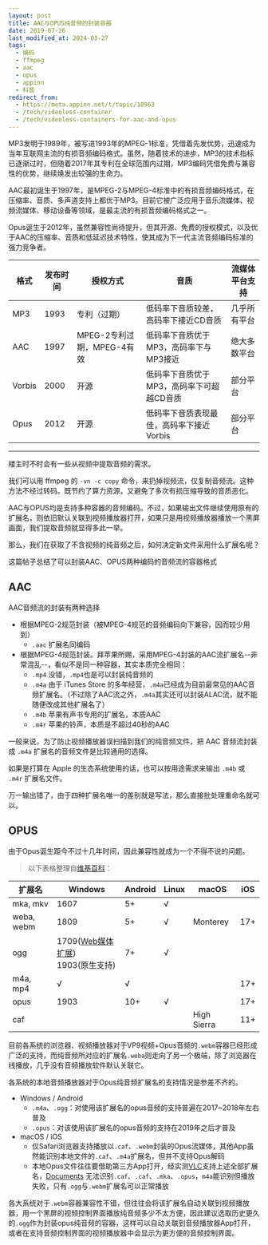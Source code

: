 ```yaml
---
layout: post
title: AAC与OPUS纯音频的封装容器
date: 2019-07-26
last_modified_at: 2024-03-27
tags:
  - 编码
  - ffmpeg
  - aac
  - opus
  - appinn
  - 科普
redirect_from:
  - https://meta.appinn.net/t/topic/10963
  - /tech/videoless-container
  - /tech/videoless-containers-for-aac-and-opus
---
```

MP3发明于1989年，被写进1993年的MPEG-1标准，凭借着先发优势，迅速成为当年互联网主流的有损音频编码格式。虽然，随着技术的进步，MP3的技术指标已逐渐过时，但随着2017年其专利在全球范围内过期，MP3编码凭借免费与兼容性的优势，继续焕发出较强的生命力。

AAC最初诞生于1997年，是MPEG-2与MPEG-4标准中的有损音频编码格式，在压缩率、音质、多声道支持上都优于MP3。目前它被广泛应用于音乐流媒体、视频流媒体、移动设备等领域，是最主流的有损音频编码格式之一。

Opus诞生于2012年，虽然兼容性尚待提升，但其开源、免费的授权模式，以及优于AAC的压缩率、音质和低延迟技术特性，使其成为下一代主流音频编码标准的强力竞争者。

| 格式     | 发布时间 | 授权方式                | 音质                      | 流媒体平台支持 |
| ------ | ---- | ------------------- | ----------------------- | ------- |
| MP3    | 1993 | 专利（过期）              | 低码率下音质较差，高码率下接近CD音质     | 几乎所有平台  |
| AAC    | 1997 | MPEG-2专利过期，MPEG-4有效 | 低码率下音质优于MP3，高码率下与MP3接近  | 绝大多数平台  |
| Vorbis | 2000 | 开源                  | 低码率下音质优于MP3，高码率下可超越CD音质 | 部分平台    |
| Opus   | 2012 | 开源                  | 低码率下音质表现最佳，高码率下接近Vorbis | 部分平台    |

___

楼主时不时会有一些从视频中提取音频的需求。

我们可以用 ffmpeg 的 `-vn -c copy` 命令，来扔掉视频流，仅复制音频流。这种方法不经过转码。既节约了算力资源，又避免了多次有损压缩导致的音质恶化。

AAC与OPUS均是支持多种容器的音频编码。不过，如果输出文件继续使用原有的扩展名，则依旧默认关联到视频播放器打开，如果只是用视频播放器播放一个黑屏画面，我们提取音频就显得多此一举。

那么，我们在获取了不含视频的纯音频之后，如何决定新文件采用什么扩展名呢？

这篇帖子总结了可以封装AAC、OPUS两种编码的音频流的容器格式

## AAC

AAC音频流的封装有两种选择

- 根据MPEG-2规范封装（被MPEG-4规范的音频编码向下兼容，因而较少用到）
	- `.aac` 扩展名同编码
- 根据MPEG-4规范封装。拜苹果所赐，采用MPEG-4封装的AAC流扩展名--非常混乱--，看似不是同一种容器，其实本质完全相同：
	- `.mp4` 没错，`.mp4`也是可以封装纯音频的
	- `.m4a` 由于 iTunes Store 的多年经营，`.m4a`已经成为目前最常见的AAC音频扩展名。（不过除了AAC流之外，`.m4a`其实还可以封装ALAC流，就不能随便改成其他扩展名了）
	- `.m4b` 苹果有声书专用的扩展名，本质AAC
	- `.m4r` 苹果的铃声，本质是不超过40秒的AAC

一般来说，为了防止视频播放器误扫描到我们的纯音频文件，把 AAC 音频流封装成 `.m4a` 扩展名的音频文件是比较通用的选择。

如果是打算在 Apple 的生态系统使用的话，也可以按用途需求来输出 `.m4b` 或 `.m4r` 扩展名文件。

万一输出错了，由于四种扩展名唯一的差别就是写法，那么直接批处理重命名就可以。

## OPUS

由于Opus诞生距今不过十几年时间，因此兼容性就成为一个不得不说的问题。

> 以下表格整理自[维基百科](https://en.wikipedia.org/wiki/Opus_(audio_format)#Operating_system_support)：

| 扩展名      | Windows                                                                       | Android | Linux | macOS       | iOS |
| -------- | ----------------------------------------------------------------------------- | ------- | ----- | ----------- | --- |
| mka, mkv | 1607                                                                          | 5+      | √     |             |     |
| weba, webm | 1809                                                                          | 5+      | √     | Monterey    | 17+ |
| ogg      | 1709([Web媒体扩展](https://apps.microsoft.com/detail/9n5tdp8vcmhs))<br>1903(原生支持) | 7+      | √     |             |     |
| m4a, mp4 | √                                                                             | √       |       |             | 17+ |
| opus     | 1903                                                                          | 10+     | √     |             | 17+ |
| caf      |                                                                               |         |       | High Sierra | 11+ |

目前各系统的浏览器、视频播放器对于VP9视频+Opus音频的`.webm`容器已经形成广泛的支持，而纯音频所对应的扩展名`.weba`则走向了另一个极端，除了浏览器在线播放，几乎没有音频播放软件默认关联它。

各系统的本地音频播放器对于Opus纯音频扩展名的支持情况是参差不齐的。

- Windows / Android
	- `.m4a`、`.ogg`：对使用该扩展名的opus音频的支持普遍在2017~2018年左右普及
	- `.opus`：对该使用该扩展名的opus音频的支持在2019年之后才普及
- macOS / iOS
	- 仅Safari浏览器支持播放以`.caf`、`.webm`封装的Opus流媒体，其他App虽然能识别本地文件的`.caf`、`.m4a`扩展名，但并不支持Opus解码
	- 本地Opus文件往往要借助第三方App打开，经实测[VLC](https://apps.apple.com/app/id650377962)支持上述全部扩展名，[Documents](https://apps.apple.com/app/id364901807) 无法识别`.caf`、`.caf`、`.mka`、`.opus`，`m4a`能识别但播放失败，只有`.ogg`与`.webm`扩展名可以正常播放

各大系统对于`.webm`容器兼容性不错，但往往会将该扩展名自动关联到视频播放器，用一个黑屏的视频控制界面播放纯音频多少不太方便，因此建议选取历史更久的`.ogg`作为封装opus纯音频的容器，这样可以自动关联到音频播放器App打开，或者在支持音频控制界面的视频播放器中会显示为更方便的音频控制界面。
